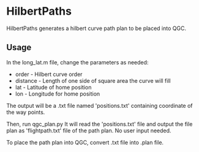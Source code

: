# HilbertPaths

HilbertPaths generates a hilbert curve path plan to be placed into QGC.


## Usage

In the long_lat.m file, change the parameters as needed:
* order - Hilbert curve order
* distance - Length of one side of square area the curve will fill
* lat - Latitude of home position
* lon - Longitude for home position

The output will be a .txt file named 'positions.txt' containing coordinate of the way points. 

Then, run qgc_plan.py 
It will read the 'positions.txt' file and output the file plan as 'flightpath.txt' file of the path plan. 
No user input needed.

To place the path plan into QGC, convert .txt file into .plan file. 